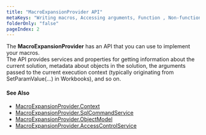 ```yaml
---
title: "MacroExpansionProvider API"
metaKeys: "Writing macros, Accessing arguments, Function , Non-function macros, Expansion, MacroExpansionProvider API, SqlCommandService, ObjectModel "
folderOnly: "false"
pageIndex: 2
---
```




The **MacroExpansionProvider** has an API that you can use to implement your macros.  
The API provides services and properties for getting information about the current solution, metadata about objects in the solution, the arguments passed to the current execution context (typically originating from SetParamValue(…) in Workbooks), and so on.
<br/>



#### See Also

* [MacroExpansionProvider.Context](macroexpansionprovider/context.md)
* [MacroExpansionProvider.SqlCommandService](macroexpansionprovider/sqlcommandservice.md)
* [MacroExpansionProvider.ObjectModel](macroexpansionprovider/objectmodel.md)
* [MacroExpansionProvider.AccessControlService](macroexpansionprovider/accesscontrolservice.md)
